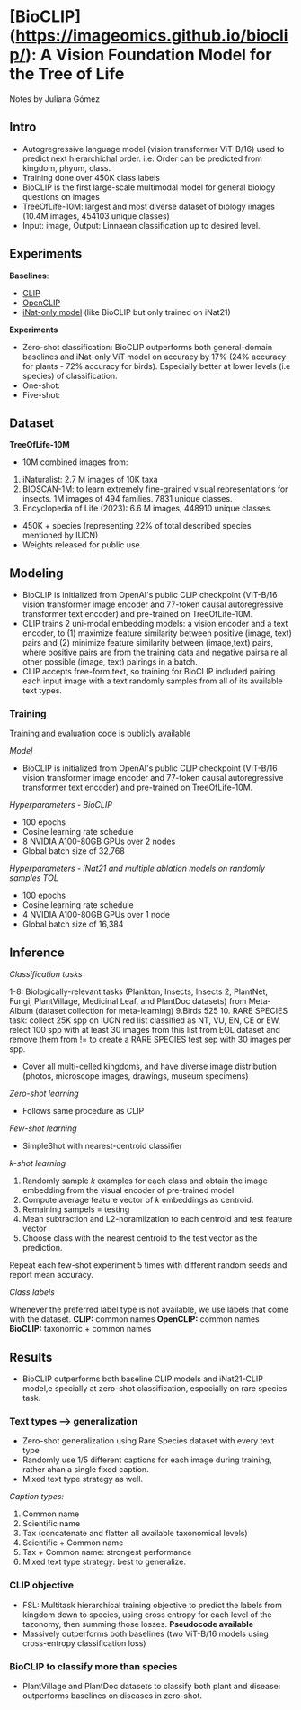 # [BioCLIP] (https://imageomics.github.io/bioclip/): A Vision Foundation Model for the Tree of Life

Notes by Juliana Gómez

## Intro
- Autogregressive language model (vision transformer ViT-B/16) used to predict next hierarchichal order. i.e: Order can be predicted from kingdom, phyum, class. 
- Training done over 450K class labels
- BioCLIP is the first large-scale multimodal model for general biology questions on images
- TreeOfLife-10M: largest and most diverse dataset of biology images (10.4M images, 454103 unique classes)
- Input: image, Output: Linnaean classification up to desired level. 

## Experiments
**Baselines**: 

- [CLIP](https://github.com/openai/CLIP) 
- [OpenCLIP](https://github.com/mlfoundations/open_clip) 
- [iNat-only model](https://huggingface.co/imageomics/bioclip-vit-b-16-inat-only) (like BioCLIP but only trained on iNat21)

**Experiments**

- Zero-shot classification: BioCLIP outperforms both general-domain baselines and iNat-only ViT model on accuracy by 17% (24% accuracy for plants - 72% accuracy for birds). Especially better at lower levels (i.e species) of classification. 
- One-shot:
- Five-shot: 


## Dataset
**TreeOfLife-10M**

- 10M combined images from: 
1. iNaturalist: 2.7 M images of 10K taxa
2. BIOSCAN-1M: to learn extremely fine-grained visual representations for insects. 1M images of 494 families. 7831 unique classes. 
3. Encyclopedia of Life (2023): 6.6 M images, 448910 unique classes.  

- 450K + species (representing 22% of total described species mentioned by IUCN)
- Weights released for public use. 

## Modeling
- BioCLIP is initialized from OpenAI's public CLIP checkpoint (ViT-B/16 vision transformer image encoder and 77-token causal autoregressive transformer text encoder) and pre-trained on TreeOfLife-10M.   
- CLIP trains 2 uni-modal embedding models: a vision encoder and a text encoder, to (1) maximize feature similarity between positive (image, text) pairs and (2) minimize feature similarity between (image,text) pairs, where positive pairs are from the training data and negative pairsa re all other possible (image, text) pairings in a batch. 
- CLIP accepts free-form text, so training for BioCLIP included pairing each input image with a text randomly samples from all of its available text types. 


### Training
Training and evaluation code is publicly available

*Model* 

- BioCLIP is initialized from OpenAI's public CLIP checkpoint (ViT-B/16 vision transformer image encoder and 77-token causal autoregressive transformer text encoder) and pre-trained on TreeOfLife-10M.  

*Hyperparameters - BioCLIP* 

- 100 epochs
- Cosine learning rate schedule
- 8 NVIDIA A100-80GB GPUs over 2 nodes
- Global batch size of 32,768

*Hyperparameters - iNat21 and multiple ablation models on randomly samples TOL*

- 100 epochs
- Cosine learning rate schedule
- 4 NVIDIA A100-80GB GPUs over 1 node
- Global batch size of 16,384

## Inference

*Classification tasks*

1-8: Biologically-relevant tasks (Plankton, Insects, Insects 2, PlantNet, Fungi, PlantVillage, Medicinal Leaf, and PlantDoc datasets) from Meta-Album (dataset collection for meta-learning) 
9.Birds 525
10. RARE SPECIES task: collect 25K spp on IUCN red list classified as NT, VU, EN, CE or EW, relect 100 spp with at least 30 images from this list from EOL dataset and remove them from != to create a RARE SPECIES test sep with 30 images per spp. 

- Cover all multi-celled kingdoms, and have diverse image distribution (photos, microscope images, drawings, museum specimens)

*Zero-shot learning*

- Follows same procedure as CLIP

*Few-shot learning*

- SimpleShot with nearest-centroid classifier

*k-shot learning*

1. Randomly sample $k$ examples for each class and obtain the image embedding from the visual encoder of pre-trained model
2. Compute average feature vector of $k$ embeddings as centroid. 
3. Remaining sampels = testing
4. Mean subtraction and L2-noramilzation to each centroid and test feature vector
4. Choose class with the nearest centroid to the test vector as the prediction. 

Repeat each few-shot experiment 5 times with different random seeds and report mean accuracy. 

*Class labels*

Whenever the preferred label type is not available, we use labels that come with the dataset. 
**CLIP:** common names
**OpenCLIP:** common names
**BioCLIP:** taxonomic + common names 


## Results 

- BioCLIP outperforms both baseline CLIP models and iNat21-CLIP model,e specially at zero-shot classification, especially on rare species task. 

### Text types --> generalization

- Zero-shot generalization using Rare Species dataset with every text type
- Randomly use 1/5 different captions for each image during training, rather ahan a single fixed caption.
- Mixed text type strategy as well. 

*Caption types:*

1. Common name
2. Scientific name
3. Tax (concatenate and flatten all available taxonomical levels)
4. Scientific + Common name
5. Tax + Common name: strongest performance
6. Mixed text type strategy: best to generalize.  


### CLIP objective

- FSL: Multitask hierarchical training objective to predict the labels from kingdom down to species, using cross entropy for each level of the tazonomy, then summing those losses. **Pseudocode available**
- Massively outperforms both baselines (two ViT-B/16 models using cross-entropy classification loss)
 
 
### BioCLIP to classify more than species

- PlantVillage and PlantDoc datasets to classify both plant and disease: outperforms baselines on diseases in zero-shot. 
 




